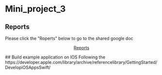 # Mini_project_3
## Reports
Please click the "Roperts" below to go to the shared google doc
<p align="center">
  <a href="https://docs.google.com/document/d/18MlJEuFiBR3vO3u7bEP88UcVBsp8N8tO9GaoLmCol0k/edit?usp=sharing">Reports</a>
</p>
## Build example application on IOS
Following the https://developer.apple.com/library/archive/referencelibrary/GettingStarted/DevelopiOSAppsSwift/
